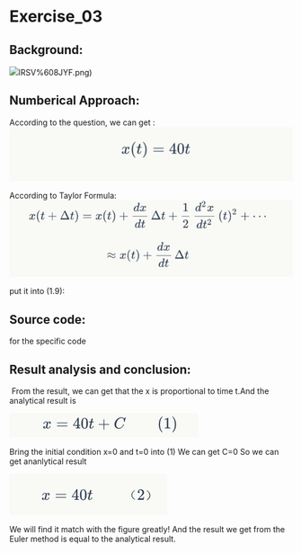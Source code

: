 # Exercise_03
## Background:
![](https://github.com/maxiaobao233/compuational_physics_N2015301020106/blob/master/%25P2SKTP3LU1E_)IRSV%608JYF.png)
## Numberical Approach:
According to the question, we can get :
![](https://github.com/maxiaobao233/compuational_physics_N2015301020106/blob/master/1.jpg)


According to Taylor Formula:
![](https://github.com/maxiaobao233/compuational_physics_N2015301020106/blob/master/2.jpg)

put  it into (1.9):
## Source code:
for the specific code
![]()
## Result analysis and conclusion:
![]()
From the result, we can get that the x is proportional to time t.And the analytical result is


![](https://github.com/maxiaobao233/compuational_physics_N2015301020106/blob/master/3.png)


Bring the initial condition x=0  and t=0 into (1) 
 We can get  C=0
 So we can get ananlytical result
 
 
![](https://github.com/maxiaobao233/compuational_physics_N2015301020106/blob/master/4.png)
 
 
 We will find it match with the figure greatly! And the result we get from the Euler method is equal to the analytical result.

